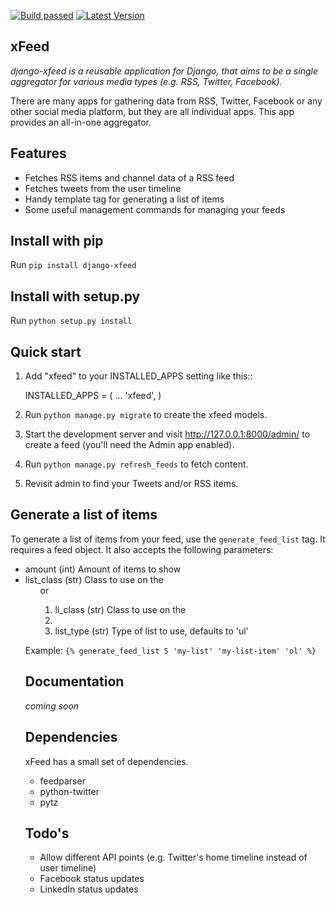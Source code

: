 [![Build passed](https://api.travis-ci.org/rschroen/django-xfeed.svg?branch=master)](https://pypi.python.org/pypi/django-xfeed/)
[![Latest Version](https://pypip.in/version/django-xfeed/badge.svg)](https://pypi.python.org/pypi/django-xfeed/)
    
xFeed
-----------
*django-xfeed is a reusable application for Django, that aims to be a single aggregator for various media types (e.g. RSS, Twitter, Facebook).*

There are many apps for gathering data from RSS, Twitter, Facebook or any other social media platform, but they are all individual apps. This app provides an all-in-one aggregator.

Features
-----------
* Fetches RSS items and channel data of a RSS feed
* Fetches tweets from the user timeline
* Handy template tag for generating a list of items
* Some useful management commands for managing your feeds

Install with pip
-----------
Run `pip install django-xfeed`

Install with setup.py
-----------
Run `python setup.py install`

Quick start
-----------
1. Add "xfeed" to your INSTALLED_APPS setting like this::

    INSTALLED_APPS = (
        ...
        'xfeed',
    )

2. Run `python manage.py migrate` to create the xfeed models.

4. Start the development server and visit http://127.0.0.1:8000/admin/
   to create a feed (you'll need the Admin app enabled).

5. Run `python manage.py refresh_feeds` to fetch content.

6. Revisit admin to find your Tweets and/or RSS items.

Generate a list of items
-----------
To generate a list of items from your feed, use the `generate_feed_list` tag. It requires a feed object. It also accepts the following parameters:
* amount (int) Amount of items to show
* list_class (str) Class to use on the <ul> or <ol>
* li_class (str) Class to use on the <li>
* list_type (str) Type of list to use, defaults to 'ul'

Example: `{% generate_feed_list 5 'my-list' 'my-list-item' 'ol' %}`

Documentation
-----------
*coming soon*

Dependencies
-----------
xFeed has a small set of dependencies.
* feedparser
* python-twitter
* pytz

Todo's
-----------
* Allow different API points (e.g. Twitter's home timeline instead of user timeline)
* Facebook status updates
* LinkedIn status updates
